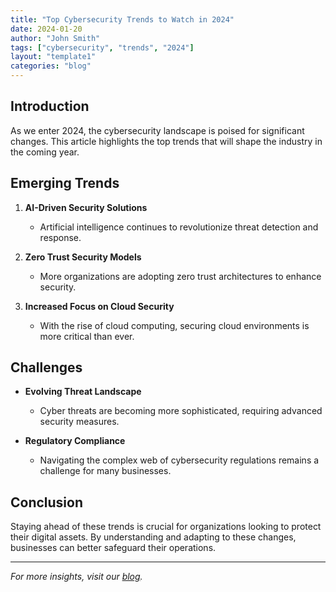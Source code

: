 ```yaml
---
title: "Top Cybersecurity Trends to Watch in 2024"
date: 2024-01-20
author: "John Smith"
tags: ["cybersecurity", "trends", "2024"]
layout: "template1"
categories: "blog"
---
```


## Introduction

As we enter 2024, the cybersecurity landscape is poised for significant changes. This article highlights the top trends that will shape the industry in the coming year.

## Emerging Trends

1. **AI-Driven Security Solutions**
   - Artificial intelligence continues to revolutionize threat detection and response.

2. **Zero Trust Security Models**
   - More organizations are adopting zero trust architectures to enhance security.

3. **Increased Focus on Cloud Security**
   - With the rise of cloud computing, securing cloud environments is more critical than ever.

## Challenges

- **Evolving Threat Landscape**
  - Cyber threats are becoming more sophisticated, requiring advanced security measures.

- **Regulatory Compliance**
  - Navigating the complex web of cybersecurity regulations remains a challenge for many businesses.

## Conclusion

Staying ahead of these trends is crucial for organizations looking to protect their digital assets. By understanding and adapting to these changes, businesses can better safeguard their operations.

---

*For more insights, visit our [blog](https://hackeranalytics.com/blog).*